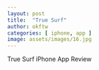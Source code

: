 ```yaml
---
layout: post
title:  "True Surf"
author: okftw
categories: [ iphone, app ]
image: assets/images/16.jpg
---
```


True Surf iPhone App Review
